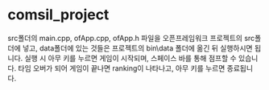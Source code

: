 # comsil_project

src폴더의 main.cpp, ofApp.cpp, ofApp.h 파일을 오픈프레임워크 프로젝트의 src폴더에 넣고, data폴더에 있는 것들은 프로젝트의 bin\data 폴더에 옮긴 뒤 실행하시면 됩니다.
실행 시 아무 키를 누르면 게임이 시작되며, 스페이스 바를 통해 점프할 수 있습니다. 타임 오버가 되어 게임이 끝나면 ranking이 나타나고, 아무 키를 누르면 종료됩니다.
